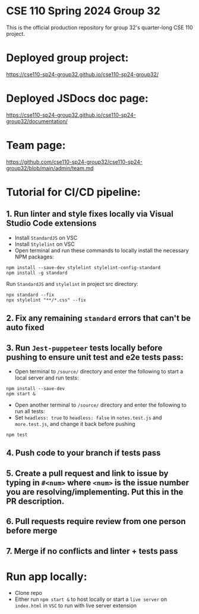 # CSE 110 Spring 2024 Group 32
This is the official production repository for group 32's quarter-long CSE 110 project.

# Deployed group project:
https://cse110-sp24-group32.github.io/cse110-sp24-group32/

# Deployed JSDocs doc page:
https://cse110-sp24-group32.github.io/cse110-sp24-group32/documentation/

# Team page: 
https://github.com/cse110-sp24-group32/cse110-sp24-group32/blob/main/admin/team.md

# Tutorial for CI/CD pipeline:

## 1. Run linter and style fixes locally via Visual Studio Code extensions
- Install `StandardJS` on VSC 
- Install `Stylelint` on VSC
- Open terminal and run these commands to locally install the necessary NPM packages:
```
npm install --save-dev stylelint stylelint-config-standard
npm install -g standard
```

Run `StandardJS` and `stylelint` in project src directory:
```
npx standard --fix
npx stylelint "**/*.css" --fix
```

## 2. Fix any remaining `standard` errors that can't be auto fixed

## 3. Run `Jest-puppeteer` tests locally before pushing to ensure unit test and e2e tests pass:
- Open terminal to `/source/` directory and enter the following to start a local server and run tests:
```
npm install --save-dev
npm start &
```
- Open another terminal to `/source/` directory and enter the following to run all tests:
- Set `headless: true` to `headless: false` in `notes.test.js` and `more.test.js`, and change it back before pushing
```
npm test
```

## 4. Push code to your branch if tests pass

## 5. Create a pull request and link to issue by typing in ` #<num> ` where `<num>` is the issue number you are resolving/implementing. Put this in the PR description.

## 6. Pull requests require review from one person before merge

## 7. Merge if no conflicts and linter + tests pass

# Run app locally:

- Clone repo
- Either run `npm start &` to host locally or start a `live server` on `index.html` in `VSC` to run with live server extension


